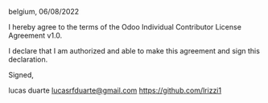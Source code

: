 belgium, 06/08/2022

I hereby agree to the terms of the Odoo Individual Contributor License
Agreement v1.0.

I declare that I am authorized and able to make this agreement and sign this
declaration.

Signed,

lucas duarte lucasrfduarte@gmail.com https://github.com/lrizzi1